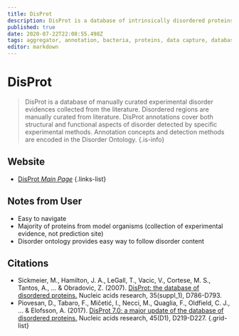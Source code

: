 ```yaml
---
title: DisProt
description: DisProt is a database of intrinsically disordered proteins.
published: true
date: 2020-07-22T22:08:55.498Z
tags: aggregator, annotation, bacteria, proteins, data capture, database, phages, eukaryota, curation, protein domain, structural analysis
editor: markdown
---
```


# DisProt

> DisProt is a database of manually curated experimental disorder evidences collected from the literature. Disordered regions are manually curated from literature. DisProt annotations cover both structural and functional aspects of disorder detected by specific experimental methods. Annotation concepts and detection methods are encoded in the Disorder Ontology.
{.is-info}

 

## Website 
- [DisProt *Main Page*](https://www.disprot.org/)
 {.links-list}
 
 ## Notes from User
 - Easy to navigate 
 - Majority of proteins from model organisms (collection of experimental evidence, not prediction site)
 - Disorder ontology provides easy way to follow disorder content 

## Citations

- Sickmeier, M., Hamilton, J. A., LeGall, T., Vacic, V., Cortese, M. S., Tantos, A., ... & Obradovic, Z. (2007). [DisProt: the database of disordered proteins.](https://academic.oup.com/nar/article/35/suppl_1/D786/1106465) Nucleic acids research, 35(suppl_1), D786-D793.
- Piovesan, D., Tabaro, F., Mičetić, I., Necci, M., Quaglia, F., Oldfield, C. J., ... & Elofsson, A. (2017). [DisProt 7.0: a major update of the database of disordered proteins.](https://academic.oup.com/nar/article/45/D1/D219/2574181) Nucleic acids research, 45(D1), D219-D227.
{.grid-list}